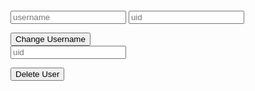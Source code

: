 <html>
<div>
<pre id = "data"></pre>
<form>
<input type="text" id = "username" class = "input" placeholder = "username">
<input type="text" id = "uid" class = "input" placeholder = "uid">
</form>
<button class = "submit" onclick = "update()">Change Username</button>
<form>
<input type="text" id = "_uid" class = "input" placeholder = "uid">
</form>
<button class = "submit" onclick = "del()">Delete User</button>
</div>
</html>
<script>
function update() {
    data = {
        "name": document.getElementById("username").value,
        "uid": document.getElementById("uid").value,
        "role": "admin"
    }
    let options = {
    method: 'PUT',
    headers: {
        'Content-Type': 'application/json;charset=utf-8',
    },
    credentials: 'include',
    body: JSON.stringify(data)
}
    fetch("http://127.0.0.1:8086/api/users/", options)
        .then(response => {
            let access = response.status !== 401 && response.status !== 403;
            return response.json().then(data => ({ data, access }));
        })
        .then(({data, access}) => {
            console.log(access)
            if (access){ 
            document.getElementById("data").textContent = "Data Successfully Changed";
            }
            else {
                document.getElementById("data").textContent = "Unauthorized.";
            }
        })
}
function del() {
    data = {
        "uid": document.getElementById("_uid").value,
        "role": "admin"
    }
    let options = {
    method: 'DELETE',
    headers: {
        'Content-Type': 'application/json;charset=utf-8',
    },
    credentials: 'include',
    body: JSON.stringify(data)
}
    fetch("http://127.0.0.1:8086/api/users/", options)
        .then(response => {
            let access = response.status !== 401 && response.status !== 403;
            return response.json().then(data => ({ data, access }));
        })
        .then(({data, access}) => {
            console.log(access)
            if (access){ 
            document.getElementById("data").textContent = "User Successfully Deleted";
            }
            else {
                document.getElementById("data").textContent = "Unauthorized.";
            }
        })
}
</script>
